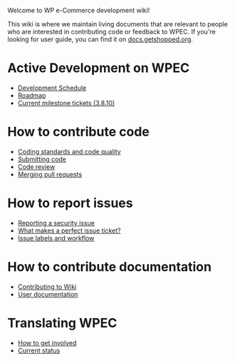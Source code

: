 Welcome to WP e-Commerce development wiki!

This wiki is where we maintain living documents that are relevant to people who are interested in contributing code or feedback to WPEC. If you're looking for user guide, you can find it on [docs.getshopped.org](http://docs.getshopped.org).

# Active Development on WPEC
* [Development Schedule](wiki/Development-Schedule)
* [Roadmap](wiki/Roadmap)
* [Current milestone tickets (3.8.10)](issues?labels=&milestone=4&page=1&sort=updated&state=open)

# How to contribute code
* [Coding standards and code quality](wiki/Coding-Standards-and-Code-Quality)
* [Submitting code](wiki/Submitting-Code)
* [Code review](wiki/Code-Review)
* [Merging pull requests](wiki/Merging-Pull-Requests)

# How to report issues
* [Reporting a security issue](wiki/Reporting-a-security-issue)
* [What makes a perfect issue ticket?](wiki/Creating-issue-tickets)
* [Issue labels and workflow](wiki/Issue-Labels-and-Workflow)

# How to contribute documentation
* [Contributing to Wiki](wiki/Contributing-to-Wiki)
* [User documentation](wiki/User-documentation)

# Translating WPEC
* [How to get involved](wiki/Getting-involved-with-translation)
* [Current status](wiki/i18n-Status)
